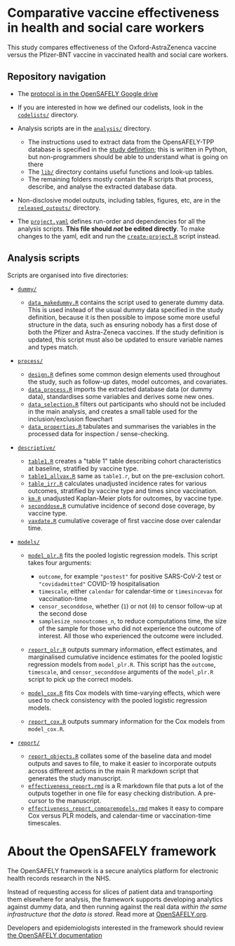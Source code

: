 # Comparative vaccine effectiveness in health and social care workers

This study compares effectiveness of the Oxford-AstraZenenca vaccine versus the Pfizer-BNT vaccine in vaccinated health and social care workers.

## Repository navigation

-   The [protocol is in the OpenSAFELY Google drive](https://docs.google.com/document/d/1eQ6N0JiFmUOFP2EA-AEE3PhGJ8yxjHEaA5IVSehOAXI/edit#)

-   If you are interested in how we defined our codelists, look in the [`codelists/`](./codelists/) directory.

-   Analysis scripts are in the [`analysis/`](./analysis) directory.

    -   The instructions used to extract data from the OpensAFELY-TPP database is specified in the [study definition](./analysis/study_definition.py); this is written in Python, but non-programmers should be able to understand what is going on there
    -   The [`lib/`](./analysis/lib) directory contains useful functions and look-up tables.
    -   The remaining folders mostly contain the R scripts that process, describe, and analyse the extracted database data.

-   Non-disclosive model outputs, including tables, figures, etc, are in the [`released_outputs/`](./released_outputs) directory.

-   The [`project.yaml`](./project.yaml) defines run-order and dependencies for all the analysis scripts. **This file should *not* be edited directly**. To make changes to the yaml, edit and run the [`create-project.R`](./create-project.R) script instead.

## Analysis scripts

Scripts are organised into five directories:

-   [`dummy/`](./analysis/dummy)

    -   [`data_makedummy.R`](analysis/R/process/data_makedummy.R) contains the script used to generate dummy data. This is used instead of the usual dummy data specified in the study definition, because it is then possible to impose some more useful structure in the data, such as ensuring nobody has a first dose of both the Pfizer and Astra-Zeneca vaccines. If the study definition is updated, this script must also be updated to ensure variable names and types match.

-   [`process/`](./analysis/process)

    -   [`design.R`](analysis/R/process/design.R) defines some common design elements used throughout the study, such as follow-up dates, model outcomes, and covariates.
    -   [`data_process.R`](analysis/R/process/data_process.R) imports the extracted database data (or dummy data), standardises some variables and derives some new ones.
    -   [`data_selection.R`](./analysis/R/process/data_selection.R) filters out participants who should not be included in the main analysis, and creates a small table used for the inclusion/exclusion flowchart
    -   [`data_properties.R`](./analysis/R/process/data_properties.R) tabulates and summarises the variables in the processed data for inspection / sense-checking.

-   [`descriptive/`](./analysis/descriptive)

    -   [`table1.R`](./analysis/R/descriptive/table1.R) creates a "table 1" table describing cohort characteristics at baseline, stratified by vaccine type.
    -   [`table1_allvax.R`](./analysis/R/descriptive/table1.R) same as `table1.r`, but on the pre-exclusion cohort.
    -   [`table_irr.R`](./analysis/R/descriptive/table_irr.R) calculates unadjusted incidence rates for various outcomes, stratified by vaccine type and times since vaccination.
    -   [`km.R`](./analysis/R/descriptive/km.R) unadjusted Kaplan-Meier plots for outcomes, by vaccine type.
    -   [`seconddose.R`](./analysis/R/descriptive/seconddose.R) cumulative incidence of second dose coverage, by vaccine type.
    -   [`vaxdate.R`](./analysis/R/descriptive/vaxdate.R) cumulative coverage of first vaccine dose over calendar time.

-   [`models/`](./analysis/models)

    -   [`model_plr.R`](./analysis/R/models/model_plr.R) fits the pooled logistic regression models. This script takes four arguments:

        -   `outcome`, for example `"postest"` for positive SARS-CoV-2 test or `"covidadmitted"` COVID-19 hospitalisation
        -   `timescale`, either `calendar` for calendar-time or `timesincevax` for vaccination-time
        -   `censor_seconddose`, whether (`1`) or not (`0`) to censor follow-up at the second dose
        -   `samplesize_nonoutcomes_n`, to reduce computations time, the size of the sample for those who did not experience the outcome of interest. All those who experienced the outcome were included.

    -   [`report_plr.R`](./analysis/R/models/report_plr.R) outputs summary information, effect estimates, and marginalised cumulative incidence estimates for the pooled logistic regression models from `model_plr.R`. This script has the `outcome`, `timescale`, and `censor_seconddose` arguments of the `model_plr.R` script to pick up the correct models.

    -   [`model_cox.R`](./analysis/R/models/model_cox.R) fits Cox models with time-varying effects, which were used to check consistency with the pooled logistic regression models.

    -   [`report_cox.R`](./analysis/R/models/report_cox.R) outputs summary information for the Cox models from `model_cox.R`.

-   [`report/`](./analysis/report)

    -   [`report_objects.R`](./analysis/report/report_objects.R) collates some of the baseline data and model outputs and saves to file, to make it easier to incorporate outputs across different actions in the main R markdown script that generates the study manuscript.
    -   [`effectiveness_report.rmd`](./analysis/report/effectiveness_report.rmd) is a R markdown file that puts a lot of the outputs together in one file for easy checking distribution. A pre-cursor to the manuscript.
    -   [`effectiveness_report_comparemodels.rmd`](./analysis/report/effectiveness_report_comparemodels.rmd) makes it easy to compare Cox versus PLR models, and calendar-time or vaccination-time timescales.

# About the OpenSAFELY framework

The OpenSAFELY framework is a secure analytics platform for electronic health records research in the NHS.

Instead of requesting access for slices of patient data and transporting them elsewhere for analysis, the framework supports developing analytics against dummy data, and then running against the real data *within the same infrastructure that the data is stored*. Read more at [OpenSAFELY.org](https://opensafely.org).

Developers and epidemiologists interested in the framework should review [the OpenSAFELY documentation](https://docs.opensafely.org)
